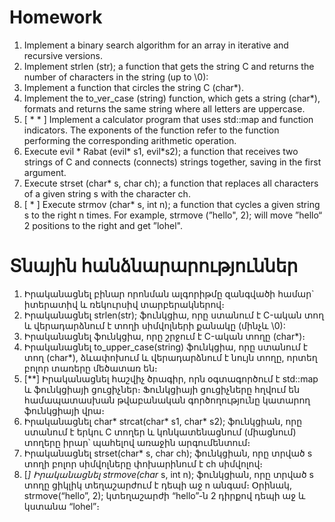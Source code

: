 # Homework  

1. Implement a binary search algorithm for an array in iterative and recursive versions. 
2. Implement strlen (str); a function that gets the string C and returns the number of characters in the string (up to \0): 
3. Implement a function that circles the string C (char*). 
4. Implement the to_ver_case (string) function, which gets a string (char*), formats and returns the same string where all letters are uppercase. 
5. [ * * ] Implement a calculator program that uses std::map and function indicators. The exponents of the function refer to the function performing the corresponding arithmetic operation. 
6. Execute evil * Rabat (evil* s1, evil*s2); a function that receives two strings of C and connects (connects) strings together, saving in the first argument. 
7. Execute strset (char* s, char ch); a function that replaces all characters of a given string s with the character ch. 
8. [ * ] Execute strmov (char* s, int n); a function that cycles a given string s to the right n times. For example, strmove (”hello", 2); will move ”hello“ 2 positions to the right and get ”lohel".  

# Տնային հանձնարարություններ  

1. Իրականացնել բինար որոնման ալգորիթմը զանգվածի համար` իտերատիվ և ռեկուրսիվ տարբերակներով։  
2. Իրականացնել strlen(str); ֆունկցիա, որը ստանում է C-ական տող և վերադարձնում է տողի սիմվոլների քանակը (մինչև \0): 
3. Իրականացնել ֆունկցիա, որը շրջում է C-ական տողը (char*)։ 
4. Իրականացնել to_upper_case(string) ֆունկցիա, որը ստանում է տող (char*), ձևափոխում և վերադարձնում է նույն տողը, որտեղ բոլոր տառերը մեծատառ են։ 
5. [**] Իրականացնել հաշվիչ ծրագիր, որն օգտագործում է std::map և ֆունկցիայի ցուցիչներ։ Ֆունկցիայի ցուցիչները հղվում են համապատասխան թվաբանական գործողությունը կատարող ֆունկցիայի վրա։ 
6. Իրականացնել char* strcat(char* s1, char* s2); ֆունկցիան, որը ստանում է երկու C տողեր և կոնկատենացնում (միացնում) տողերը իրար՝ պահելով առաջին արգումենտում։ 
7. Իրականացնել strset(char* s, char ch); ֆունկցիան, որը տրված s տողի բոլոր սիմվոլները փոխարինում է ch սիմվոլով։ 
8. [*] Իրականացնել strmove(char* s, int n); ֆունկցիան, որը տրված s տողը ցիկլիկ տեղաշարժում է դեպի աջ n անգամ։ Օրինակ, strmove(“hello”, 2); կտեղաշարժի “hello”-ն 2 դիրքով դեպի աջ և կստանա “lohel”։ 


